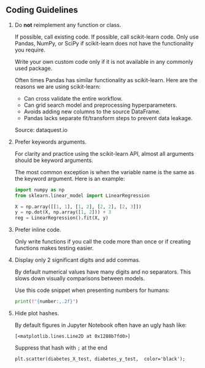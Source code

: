 Coding Guidelines
--------

1. Do __not__ reimplement any function or class. 
    
    If possible, call existing code. If possible, call scikit-learn code. Only use Pandas, NumPy, or SciPy if scikit-learn does not have the functionality you require. 

    Write your own custom code only if it is not available in any commonly used package.

    Often times Pandas has similar functionality as scikit-learn. Here are the reasons we are using scikit-learn:

    - Can cross validate the entire workflow.
    - Can grid search model and preprocessing hyperparameters.
    - Avoids adding new columns to the source DataFrame.
    - Pandas lacks separate fit/transform steps to prevent data leakage.

    Source: dataquest.io

1. Prefer keywords arguments. 

    For clarity and practice using the scikit-learn API, almost all arguments should be keyword arguments. 

    The most common exception is when the variable name is the same as the keyword argument. Here is an example:

    ```python
    import numpy as np
    from sklearn.linear_model import LinearRegression
    
    X = np.array([[1, 1], [1, 2], [2, 2], [2, 3]])
    y = np.dot(X, np.array([1, 2])) + 3
    reg = LinearRegression().fit(X, y)
    ```

1. Prefer inline code. 

    Only write functions if you call the code more than once or if creating functions makes testing easier.

1. Display only 2 significant digits and add commas.

    By default numerical values have many digits and no separators. This slows down visually comparisons between models. 

    Use this code snippet when presenting numbers for humans:

    ```python
    print(f"{number:,.2f}")
    ```

1. Hide plot hashes.

    By default figures in Jupyter Notebook often have an ugly hash like:

    `[<matplotlib.lines.Line2D at 0x1288b7fd0>]`

    Suppress that hash with `;` at the end

    `plt.scatter(diabetes_X_test, diabetes_y_test,  color='black');`
